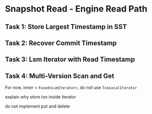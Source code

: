 # Snapshot Read - Engine Read Path

## Task 1: Store Largest Timestamp in SST

## Task 2: Recover Commit Timestamp

## Task 3: Lsm Iterator with Read Timestamp

## Task 4: Multi-Version Scan and Get

For now, inner = `Fused<LsmIterator>`, do not use `TxnLocalIterator`

explain why store txn inside iterator

do not implement put and delete

